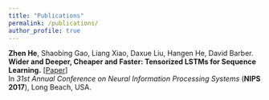 ```yaml
---
title: "Publications"
permalink: /publications/
author_profile: true
---
```


<b>Zhen He</b>, Shaobing Gao, Liang Xiao, Daxue Liu, Hangen He, David Barber.<br>
<b>Wider and Deeper, Cheaper and Faster: Tensorized LSTMs for Sequence Learning.</b> [[Paper](http://papers.nips.cc/paper/6606-wider-and-deeper-cheaper-and-faster-tensorized-lstms-for-sequence-learning)]<br>
In <i>31st Annual Conference on Neural Information Processing Systems</i> (<b>NIPS 2017</b>), Long Beach, USA.
